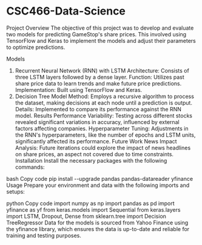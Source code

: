 # CSC466-Data-Science

Project Overview
The objective of this project was to develop and evaluate two models for predicting GameStop's share prices. This involved using TensorFlow and Keras to implement the models and adjust their parameters to optimize predictions.

Models
1. Recurrent Neural Network (RNN) with LSTM
Architecture: Consists of three LSTM layers followed by a dense layer.
Function: Utilizes past share price data to learn trends and make future price predictions.
Implementation: Built using TensorFlow and Keras.
2. Decision Tree Model
Method: Employs a recursive algorithm to process the dataset, making decisions at each node until a prediction is output.
Details: Implemented to compare its performance against the RNN model.
Results
Performance Variability: Testing across different stocks revealed significant variations in accuracy, influenced by external factors affecting companies.
Hyperparameter Tuning: Adjustments in the RNN's hyperparameters, like the number of epochs and LSTM units, significantly affected its performance.
Future Work
News Impact Analysis: Future iterations could explore the impact of news headlines on share prices, an aspect not covered due to time constraints.
Installation
Install the necessary packages with the following commands:

bash
Copy code
pip install --upgrade pandas pandas-datareader yfinance
Usage
Prepare your environment and data with the following imports and setups:

python
Copy code
import numpy as np
import pandas as pd
import yfinance as yf
from keras.models import Sequential
from keras.layers import LSTM, Dropout, Dense
from sklearn.tree import Decision TreeRegressor
Data for the models is sourced from Yahoo Finance using the yfinance library, which ensures the data is up-to-date and reliable for training and testing purposes.

